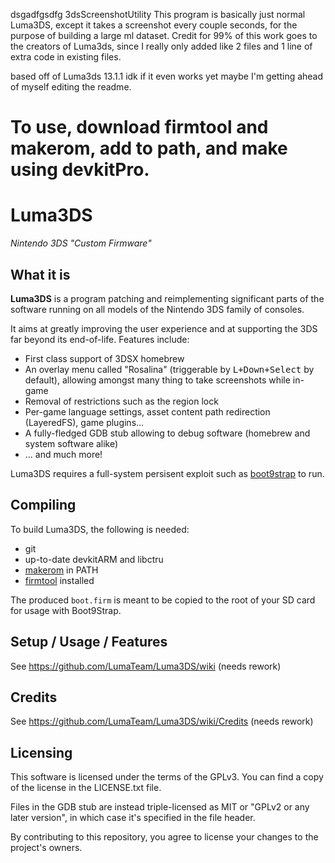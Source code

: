 dsgadfgsdfg
3dsScreenshotUtility
This program is basically just normal Luma3DS, except it takes a screenshot every couple seconds, for the purpose of building a large ml dataset. Credit for 99% of this work goes to the creators of Luma3ds, since I really only added like 2 files and 1 line of extra code in existing files.

based off of Luma3ds 13.1.1
idk if it even works yet maybe I'm getting ahead of myself editing the readme.

To use, download firmtool and makerom, add to path, and make using devkitPro.
=======
# Luma3DS

*Nintendo 3DS "Custom Firmware"*

## What it is
**Luma3DS** is a program patching and reimplementing significant parts of the software running on all models of the Nintendo 3DS family of consoles.

It aims at greatly improving the user experience and at supporting the 3DS far beyond its end-of-life. Features include:

* First class support of 3DSX homebrew
* An overlay menu called "Rosalina" (triggerable by <kbd>L+Down+Select</kbd> by default), allowing amongst many thing to take screenshots while in-game
* Removal of restrictions such as the region lock
* Per-game language settings, asset content path redirection (LayeredFS), game plugins...
* A fully-fledged GDB stub allowing to debug software (homebrew and system software alike)
* ... and much more!

Luma3DS requires a full-system persisent exploit such as [boot9strap](https://github.com/SciresM/boot9strap) to run.

## Compiling

To build Luma3DS, the following is needed:
* git
* up-to-date devkitARM and libctru
* [makerom](https://github.com/jakcron/Project_CTR) in PATH
* [firmtool](https://github.com/TuxSH/firmtool) installed

The produced `boot.firm` is meant to be copied to the root of your SD card for usage with Boot9Strap.

## Setup / Usage / Features
See https://github.com/LumaTeam/Luma3DS/wiki (needs rework)

## Credits
See https://github.com/LumaTeam/Luma3DS/wiki/Credits (needs rework)

## Licensing
This software is licensed under the terms of the GPLv3. You can find a copy of the license in the LICENSE.txt file.

Files in the GDB stub are instead triple-licensed as MIT or "GPLv2 or any later version", in which case it's specified in the file header.

By contributing to this repository, you agree to license your changes to the project's owners.


